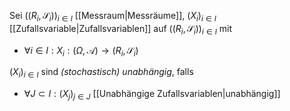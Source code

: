 Sei $((R_i, \mathscr{S}_i))_{i \in I}$ [[Messraum|Messräume]], $(X_i)_{i \in I}$ [[Zufallsvariable|Zufallsvariablen]] auf $((R_i, \mathscr{S}_i))_{i \in I}$ mit
- $\forall i \in I : X_i : (\Omega, \mathcal{A}) \to (R_i, \mathscr{S}_i)$

$(X_i)_{i \in I}$ sind *(stochastisch) unabhängig*, falls
- $\forall J \subset I : (X_j)_{j \in J}$ [[Unabhängige Zufallsvariablen|unabhängig]]